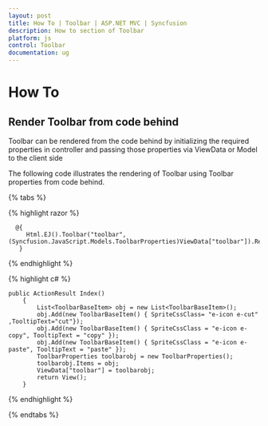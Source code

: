 ```yaml
---
layout: post
title: How To | Toolbar | ASP.NET MVC | Syncfusion
description: How to section of Toolbar
platform: js
control: Toolbar
documentation: ug
---
```

# How To

## Render Toolbar from code behind

Toolbar can be rendered from the code behind by initializing the required properties in controller and passing those properties via ViewData or Model to the client side

The following code illustrates the rendering of Toolbar using Toolbar properties from code behind.

{% tabs %}

{% highlight razor %}
      
      @{ 
         Html.EJ().Toolbar("toolbar", (Syncfusion.JavaScript.Models.ToolbarProperties)ViewData["toolbar"]).Render();
       }
			
{% endhighlight %}

{% highlight c# %}
	
    public ActionResult Index()
        {
            List<ToolbarBaseItem> obj = new List<ToolbarBaseItem>();
            obj.Add(new ToolbarBaseItem() { SpriteCssClass= "e-icon e-cut" ,TooltipText="cut"});
            obj.Add(new ToolbarBaseItem() { SpriteCssClass = "e-icon e-copy", TooltipText = "copy" });
            obj.Add(new ToolbarBaseItem() { SpriteCssClass = "e-icon e-paste", TooltipText = "paste" });
            ToolbarProperties toolbarobj = new ToolbarProperties();
            toolbarobj.Items = obj;
            ViewData["toolbar"] = toolbarobj;
            return View();
        }
	
{% endhighlight %}

{% endtabs %}

